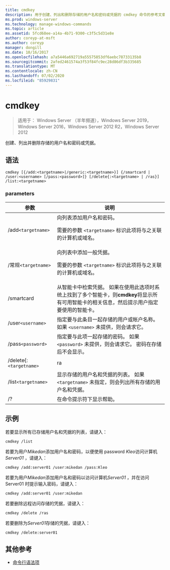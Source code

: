 ```yaml
---
title: cmdkey
description: 用于创建、列出和删除存储的用户名和密码或凭据的 cmdkey 命令的参考文章。
ms.prod: windows-server
ms.technology: manage-windows-commands
ms.topic: article
ms.assetid: 5fcd68ee-a14a-4b71-9300-c3f5c5d31e8e
author: coreyp-at-msft
ms.author: coreyp
manager: dongill
ms.date: 10/16/2017
ms.openlocfilehash: a7a5446a692719a55575853df6aebc78733135b8
ms.sourcegitcommit: 2afed2461574a3f53f84fc9ec28d86df3b335685
ms.translationtype: MT
ms.contentlocale: zh-CN
ms.lasthandoff: 07/02/2020
ms.locfileid: "85929831"
---
```

# <a name="cmdkey"></a>cmdkey

> 适用于： Windows Server （半年频道），Windows Server 2019，Windows Server 2016，Windows Server 2012 R2，Windows Server 2012

创建、列出并删除存储的用户名和密码或凭据。

## <a name="syntax"></a>语法

```
cmdkey [{/add:<targetname>|/generic:<targetname>}] {/smartcard | /user:<username> [/pass:<password>]} [/delete{:<targetname> | /ras}] /list:<targetname>
```

### <a name="parameters"></a>parameters

| 参数 | 说明 |
| ---------- | ----------- |
| /add`<targetname>` | 向列表添加用户名和密码。<p>需要的参数 `<targetname>` 标识此项将与之关联的计算机或域名。 |
| /常规`<targetname>` | 向列表中添加一般凭据。<p>需要的参数 `<targetname>` 标识此项将与之关联的计算机或域名。 |
| /smartcard | 从智能卡中检索凭据。 如果在使用此选项时系统上找到了多个智能卡，则**cmdkey**将显示所有可用智能卡的相关信息，然后提示用户指定要使用的智能卡。 |
| /user`<username>` | 指定要与此条目一起存储的用户或帐户名称。 如果 `<username>` 未提供，则会请求它。 |
|/pass`<password>` | 指定要与此项一起存储的密码。 如果 `<password>` 未提供，则会请求它。 密码在存储后不会显示。 |
| /delete{:`<targetname>` | ra | 从列表中删除用户名和密码。 如果 `<targetname>` 指定了，则会删除该条目。 如果 `/ras` 指定，则删除存储的远程访问条目。 |
| /list`<targetname>` | 显示存储的用户名和凭据的列表。 如果 `<targetname>` 未指定，则会列出所有存储的用户名和凭据。 |
| /? | 在命令提示符下显示帮助。 |

## <a name="examples"></a>示例

若要显示所有已存储用户名和凭据的列表，请键入：

```
cmdkey /list
```

若要为用户*Mikedan*添加用户名和密码，以便使用 password *Kleo*访问计算机*Server01* ，请键入：

```
cmdkey /add:server01 /user:mikedan /pass:Kleo
```

若要为用户*Mikedan*添加用户名和密码以访问计算机*Server01* ，并在访问 Server01 时提示输入密码，请键入：

```
cmdkey /add:server01 /user:mikedan
```

若要删除远程访问存储的凭据，请键入：

```
cmdkey /delete /ras
```

若要删除为*Server01*存储的凭据，请键入：

```
cmdkey /delete:server01
```

## <a name="additional-references"></a>其他参考

- [命令行语法项](command-line-syntax-key.md)
